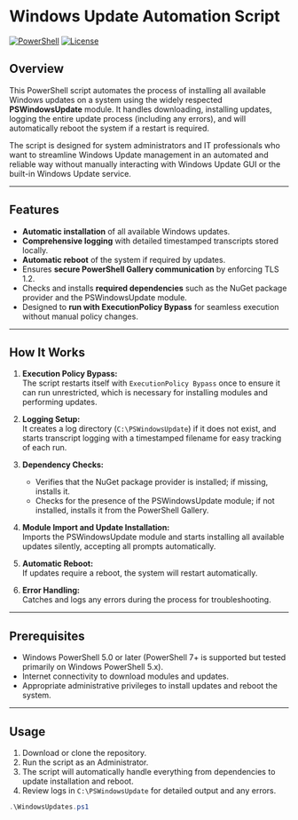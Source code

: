 # Windows Update Automation Script

[![PowerShell](https://img.shields.io/badge/PowerShell-v5%2B-blue.svg)](https://docs.microsoft.com/en-us/powershell/)
[![License](https://img.shields.io/badge/License-MIT-green.svg)](LICENSE)

## Overview

This PowerShell script automates the process of installing all available Windows updates on a system using the widely respected **PSWindowsUpdate** module. It handles downloading, installing updates, logging the entire update process (including any errors), and will automatically reboot the system if a restart is required. 

The script is designed for system administrators and IT professionals who want to streamline Windows Update management in an automated and reliable way without manually interacting with Windows Update GUI or the built-in Windows Update service.

---

## Features

- **Automatic installation** of all available Windows updates.
- **Comprehensive logging** with detailed timestamped transcripts stored locally.
- **Automatic reboot** of the system if required by updates.
- Ensures **secure PowerShell Gallery communication** by enforcing TLS 1.2.
- Checks and installs **required dependencies** such as the NuGet package provider and the PSWindowsUpdate module.
- Designed to **run with ExecutionPolicy Bypass** for seamless execution without manual policy changes.

---

## How It Works

1. **Execution Policy Bypass:**  
   The script restarts itself with `ExecutionPolicy Bypass` once to ensure it can run unrestricted, which is necessary for installing modules and performing updates.

2. **Logging Setup:**  
   It creates a log directory (`C:\PSWindowsUpdate`) if it does not exist, and starts transcript logging with a timestamped filename for easy tracking of each run.

3. **Dependency Checks:**  
   - Verifies that the NuGet package provider is installed; if missing, installs it.
   - Checks for the presence of the PSWindowsUpdate module; if not installed, installs it from the PowerShell Gallery.

4. **Module Import and Update Installation:**  
   Imports the PSWindowsUpdate module and starts installing all available updates silently, accepting all prompts automatically.

5. **Automatic Reboot:**  
   If updates require a reboot, the system will restart automatically.

6. **Error Handling:**  
   Catches and logs any errors during the process for troubleshooting.

---

## Prerequisites

- Windows PowerShell 5.0 or later (PowerShell 7+ is supported but tested primarily on Windows PowerShell 5.x).
- Internet connectivity to download modules and updates.
- Appropriate administrative privileges to install updates and reboot the system.

---

## Usage

1. Download or clone the repository.
2. Run the script as an Administrator.
3. The script will automatically handle everything from dependencies to update installation and reboot.
4. Review logs in `C:\PSWindowsUpdate` for detailed output and any errors.

```powershell
.\WindowsUpdates.ps1
